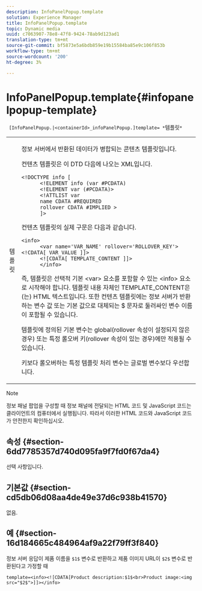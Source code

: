 ```yaml
---
description: InfoPanelPopup.template
solution: Experience Manager
title: InfoPanelPopup.template
topic: Dynamic media
uuid: c7063907-78e8-47f8-9424-78ab9d123ad1
translation-type: tm+mt
source-git-commit: bf5873e5a6bdb859e19b15584ba85e9c106f853b
workflow-type: tm+mt
source-wordcount: '200'
ht-degree: 3%

---
```



# InfoPanelPopup.template{#infopanelpopup-template}

` [InfoPanelPopup.|<containerId>_infoPanelPopup.]template= *`템플릿`*`

<table id="table_A6B1B446A7AE4A4A8B552C07EC88E518"> 
 <tbody> 
  <tr> 
   <td> <p> <span class="codeph"><span class="varname"> 템플릿</span></span> </p> </td> 
   <td> <p>정보 서버에서 반환된 데이터가 병합되는 콘텐츠 템플릿입니다. </p> <p>컨텐츠 템플릿은 이 DTD 다음에 나오는 XML입니다. </p> <p> <code>&lt;!DOCTYPE&nbsp;info&nbsp;[
      &lt;!ELEMENT&nbsp;info&nbsp;(var&nbsp;#PCDATA)
      &lt;!ELEMENT&nbsp;var&nbsp;(#PCDATA)&gt;
      &lt;!ATTLIST&nbsp;var&nbsp;
      name&nbsp;CDATA&nbsp;#REQUIRED
      rollover&nbsp;CDATA&nbsp;#IMPLIED&nbsp;&gt;
      ]&gt;</code> </p> <p>컨텐츠 템플릿의 실제 구문은 다음과 같습니다. </p> <p> <code>&lt;info&gt;
      &lt;var&nbsp;name='VAR_NAME'&nbsp;rollover='ROLLOVER_KEY'&gt;&lt;!CDATA[&nbsp;VAR_VALUE&nbsp;]]&gt;
      &lt;![CDATA[&nbsp;TEMPLATE_CONTENT&nbsp;]]&gt;
      &lt;/info&gt;</code> </p> <p>즉, 템플릿은 선택적 기본 <span class="codeph"> &lt;var&gt;</span> 요소를 포함할 수 있는 <span class="codeph"> &lt;info&gt;</span> 요소로 시작해야 합니다. 템플릿 내용 자체인 <span class="codeph"> TEMPLATE_CONTENT</span>은(는) HTML 텍스트입니다. 또한 컨텐츠 템플릿에는 정보 서버가 반환하는 변수 값 또는 기본 값으로 대체되는 <span class="codeph"> $</span> 문자로 둘러싸인 변수 이름이 포함될 수 있습니다. </p> <p>템플릿에 정의된 기본 변수는 global(rollover 속성이 설정되지 않은 경우) 또는 특정 롤오버 키(rollover 속성이 있는 경우)에만 적용될 수 있습니다. </p> <p>키보다 롤오버하는 특정 템플릿 처리 변수는 글로벌 변수보다 우선합니다. </p> </td> 
  </tr> 
 </tbody> 
</table>

>[!NOTE]
>
>정보 패널 팝업을 구성할 때 정보 패널에 전달되는 HTML 코드 및 JavaScript 코드는 클라이언트의 컴퓨터에서 실행됩니다. 따라서 이러한 HTML 코드와 JavaScript 코드가 안전한지 확인하십시오.

## 속성 {#section-6dd7785357d740d095fa9f7fd0f67da4}

선택 사항입니다.

## 기본값 {#section-cd5db06d08aa4de49e37d6c938b41570}

없음.

## 예 {#section-16d184665c484964af9a22f79ff3f840}

정보 서버 응답이 제품 이름을 `$1$` 변수로 반환하고 제품 이미지 URL이 `$2$` 변수로 반환된다고 가정할 때

`template=<info><![CDATA[Product description:$1$<br>Product image:<img src="$2$">]]></info>`
